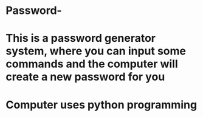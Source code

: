 # Password-
# This is a password generator system, where you can input some commands and the computer will create a new password for you 
# Computer uses python programming 
